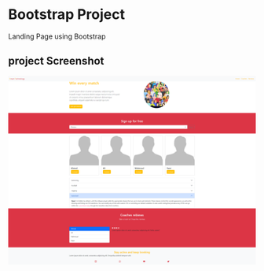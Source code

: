 # Bootstrap Project
Landing Page using Bootstrap

## project Screenshot
![](https://github.com/TahaAlothman/Bootstrap-Project/blob/main/screenshot.png)
